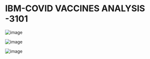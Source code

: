 # IBM-COVID VACCINES ANALYSIS -3101
![image](https://github.com/pavi14-06/IBM-COVID-VACCINES-ANALYSIS-3101/assets/145957997/a5ddb5d2-d37c-4295-9363-200acdfb71e9)

![image](https://github.com/pavi14-06/IBM-COVID-VACCINES-ANALYSIS-3101/assets/145957997/4f6e009d-7881-4921-9b44-b1f6bd874396)

![image](https://github.com/pavi14-06/IBM-COVID-VACCINES-ANALYSIS-3101/assets/145957997/0af875c6-9d56-484e-9131-6b157db6a881)

